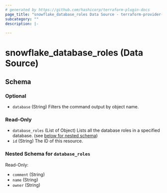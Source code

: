 ```yaml
---
# generated by https://github.com/hashicorp/terraform-plugin-docs
page_title: "snowflake_database_roles Data Source - terraform-provider-snowflake"
subcategory: ""
description: |-
  
---
```


# snowflake_database_roles (Data Source)





<!-- schema generated by tfplugindocs -->
## Schema

### Optional

- `database` (String) Filters the command output by object name.

### Read-Only

- `database_roles` (List of Object) Lists all the database roles in a specified database. (see [below for nested schema](#nestedatt--database_roles))
- `id` (String) The ID of this resource.

<a id="nestedatt--database_roles"></a>
### Nested Schema for `database_roles`

Read-Only:

- `comment` (String)
- `name` (String)
- `owner` (String)


